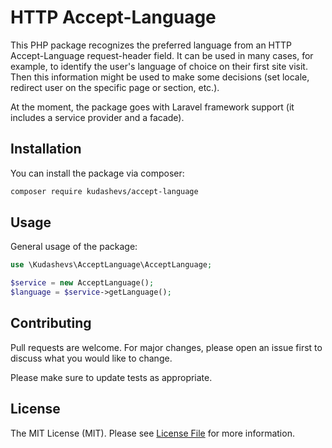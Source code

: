 # HTTP Accept-Language

This PHP package recognizes the preferred language from an HTTP Accept-Language request-header field. It can be used
in many cases, for example, to identify the user's language of choice on their first site visit. Then this information
might be used to make some decisions (set locale, redirect user on the specific page or section, etc.).

At the moment, the package goes with Laravel framework support (it includes a service provider and a facade).

## Installation

You can install the package via composer:

```bash
composer require kudashevs/accept-language
```

## Usage

General usage of the package: 

```php
use \Kudashevs\AcceptLanguage\AcceptLanguage;

$service = new AcceptLanguage();
$language = $service->getLanguage();
```

## Contributing

Pull requests are welcome. For major changes, please open an issue first to discuss what you would like to change.

Please make sure to update tests as appropriate.

## License

The MIT License (MIT). Please see [License File](LICENSE.md) for more information.




 






